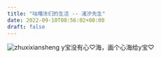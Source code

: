 ```yaml
---
title: "咕噜冻们的生活 -- 渚汐先生"
date: 2022-09-10T00:56:02+08:00
draft: false
---
```

![zhuxixiansheng](/img/iwtty/zhuxixiansheng.jpg)
y宝没有心♡海，画个心海给y宝♡
